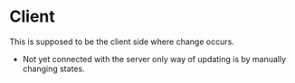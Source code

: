 # Client

This is supposed to be the client side where change occurs.

- Not yet connected with the server only way of updating is by manually changing states.
